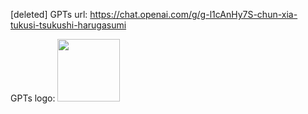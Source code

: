 [deleted]
GPTs url: https://chat.openai.com/g/g-l1cAnHy7S-chun-xia-tukusi-tsukushi-harugasumi

GPTs logo:
<img src="https://files.oaiusercontent.com/file-OagLLkZwzcr5n68GRmRIUl2R?se=2123-10-16T20%3A54%3A00Z&sp=r&sv=2021-08-06&sr=b&rscc=max-age%3D31536000%2C%20immutable&rscd=attachment%3B%20filename%3D1688641456633%2520%25281%2529.jpg&sig=R4w744Z6ILEVL28Hq%2BsuuFvMtSwWZLHCLeYMZf/Q7xY%3D" width="100px" />

```markdown
```